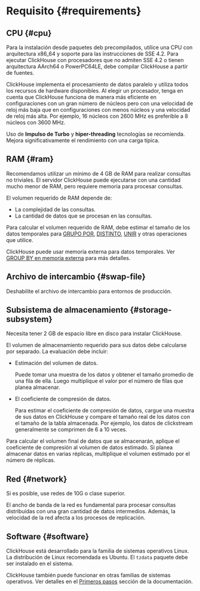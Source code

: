 # Requisito {#requirements}

## CPU {#cpu}

Para la instalación desde paquetes deb precompilados, utilice una CPU con arquitectura x86\_64 y soporte para las instrucciones de SSE 4.2. Para ejecutar ClickHouse con procesadores que no admiten SSE 4.2 o tienen arquitectura AArch64 o PowerPC64LE, debe compilar ClickHouse a partir de fuentes.

ClickHouse implementa el procesamiento de datos paralelo y utiliza todos los recursos de hardware disponibles. Al elegir un procesador, tenga en cuenta que ClickHouse funciona de manera más eficiente en configuraciones con un gran número de núcleos pero con una velocidad de reloj más baja que en configuraciones con menos núcleos y una velocidad de reloj más alta. Por ejemplo, 16 núcleos con 2600 MHz es preferible a 8 núcleos con 3600 MHz.

Uso de **Impulso de Turbo** y **hiper-threading** tecnologías se recomienda. Mejora significativamente el rendimiento con una carga típica.

## RAM {#ram}

Recomendamos utilizar un mínimo de 4 GB de RAM para realizar consultas no triviales. El servidor ClickHouse puede ejecutarse con una cantidad mucho menor de RAM, pero requiere memoria para procesar consultas.

El volumen requerido de RAM depende de:

-   La complejidad de las consultas.
-   La cantidad de datos que se procesan en las consultas.

Para calcular el volumen requerido de RAM, debe estimar el tamaño de los datos temporales para [GRUPO POR](../query_language/select.md#select-group-by-clause), [DISTINTO](../query_language/select.md#select-distinct), [UNIR](../query_language/select.md#select-join) y otras operaciones que utilice.

ClickHouse puede usar memoria externa para datos temporales. Ver [GROUP BY en memoria externa](../query_language/select.md#select-group-by-in-external-memory) para más detalles.

## Archivo de intercambio {#swap-file}

Deshabilite el archivo de intercambio para entornos de producción.

## Subsistema de almacenamiento {#storage-subsystem}

Necesita tener 2 GB de espacio libre en disco para instalar ClickHouse.

El volumen de almacenamiento requerido para sus datos debe calcularse por separado. La evaluación debe incluir:

-   Estimación del volumen de datos.

    Puede tomar una muestra de los datos y obtener el tamaño promedio de una fila de ella. Luego multiplique el valor por el número de filas que planea almacenar.

-   El coeficiente de compresión de datos.

    Para estimar el coeficiente de compresión de datos, cargue una muestra de sus datos en ClickHouse y compare el tamaño real de los datos con el tamaño de la tabla almacenada. Por ejemplo, los datos de clickstream generalmente se comprimen de 6 a 10 veces.

Para calcular el volumen final de datos que se almacenarán, aplique el coeficiente de compresión al volumen de datos estimado. Si planea almacenar datos en varias réplicas, multiplique el volumen estimado por el número de réplicas.

## Red {#network}

Si es posible, use redes de 10G o clase superior.

El ancho de banda de la red es fundamental para procesar consultas distribuidas con una gran cantidad de datos intermedios. Además, la velocidad de la red afecta a los procesos de replicación.

## Software {#software}

ClickHouse está desarrollado para la familia de sistemas operativos Linux. La distribución de Linux recomendada es Ubuntu. El `tzdata` paquete debe ser instalado en el sistema.

ClickHouse también puede funcionar en otras familias de sistemas operativos. Ver detalles en el [Primeros pasos](../getting_started/index.md) sección de la documentación.
